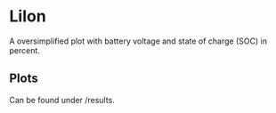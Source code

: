 # LiIon

A oversimplified plot with battery voltage and state of charge (SOC) in percent.

## Plots

Can be found under /results.